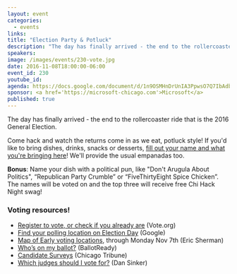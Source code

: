 ```yaml
---
layout: event
categories: 
  - events
links:
title: "Election Party & Potluck"
description: "The day has finally arrived - the end to the rollercoaster ride that is the 2016 General Election. Come hack and watch the returns come in as we eat, potluck style! If you’d like to bring dishes, drinks, snacks or desserts, fill out your name and what you’re bringing here! We’ll provide the usual empanadas too."
speakers:
image: /images/events/230-vote.jpg
date: 2016-11-08T18:00:00-06:00
event_id: 230
youtube_id: 
agenda: https://docs.google.com/document/d/1n9OSMHnDrUnIA3PpwsO7Q7IbAdbpRUO1qNQQFyIOjOk/edit#
sponsor: <a href='https://microsoft-chicago.com'>Microsoft</a>
published: true
---
```


The day has finally arrived - the end to the rollercoaster ride that is the 2016 General Election.

Come hack and watch the returns come in as we eat, potluck style! If you'd like to bring dishes, drinks, snacks or desserts, [fill out your name and what you're bringing here](https://docs.google.com/spreadsheets/d/1ymcD-5r1SCvyoDR9qTSItkoR1iYezGC8HI70P4RmSk4/edit#gid=0)! We'll provide the usual empanadas too.

**Bonus**: Name your dish with a political pun, like "Don't Arugula About Politics", “Republican Party Crumble” or “FiveThirtyEight Spice Chicken”. The names will be voted on and the top three will receive free Chi Hack Night swag!

### Voting resources!

* [Register to vote, or check if you already are](https://www.vote.org/state/illinois) (Vote.org)
* [Find your polling location on Election Day](https://g.co/kgs/lvfPHr) (Google) 
* [Map of Early voting locations](https://osgisomg.com/early-voting-IL/), through Monday Nov 7th (Eric Sherman)
* [Who’s on my ballot?](https://www.ballotready.org/) (BallotReady)
* [Candidate Surveys](http://elections.chicagotribune.com/candidates/) (Chicago Tribune)
* [Which judges should I vote for?](http://mobilejudges.com/) (Dan Sinker)